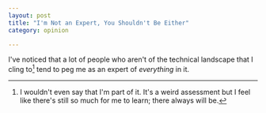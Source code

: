 ```yaml
---
layout: post
title: "I'm Not an Expert, You Shouldn't Be Either"
category: opinion

---
```


I've noticed that a lot of people who aren't of the technical landscape that I
cling to[^1] tend to peg me as an expert of *everything* in it.

[^1]: I wouldn't even say that I'm part of it. It's a weird assessment but I feel like there's still so much for me to learn; there always will be.
